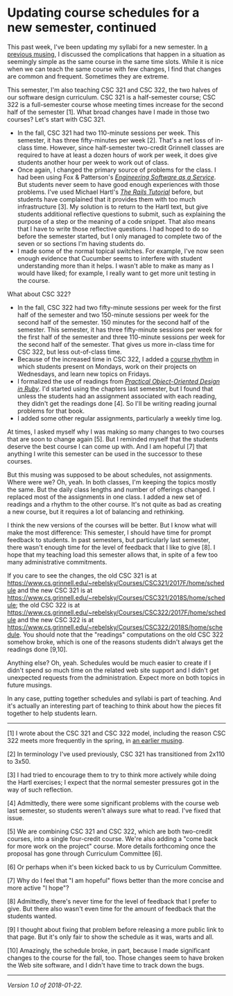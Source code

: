 Updating course schedules for a new semester, continued
=======================================================

This past week, I've been updating my syllabi for a new semester.  In [a
previous musing](updating-course-schedule), I discussed the complications
that happen in a situation as seemingly simple as the same course in
the same time slots.  While it is nice when we can teach the same course
with few changes, I find that changes are common and frequent.  Sometimes
they are extreme.

This semester, I'm also teaching CSC 321 and CSC 322, the two halves of
our software design curriculum.  CSC 321 is a half-semester course;
CSC 322 is a full-semester course whose meeting times increase for the
second half of the semester [1].  What broad changes have I made in those
two courses?  Let's start with CSC 321.

* In the fall, CSC 321 had two 110-minute sessions per week.
  This semester, it has three fifty-minutes per week [2].
  That's a net loss of in-class time.  However, since half-semester
  two-credit Grinnell classes are required to have at least a dozen
  hours of work per week, it does give students another hour per week
  to work out of class.
* Once again, I changed the primary source of problems for the class.
  I had been using Fox & Patterson's [_Engineering Software as a
  Service_](http://www.saasbook.info/).  But students never seem to have
  good enough experiences with those problems.  I've used Michael
  Hartl's [_The Rails Tutorial_](https://www.railstutorial.org/book)
  before, but students have complained that it provides them with too
  much infrastructure [3].  My solution is to return to the Hartl text,
  but give students additional reflective questions to submit, such as
  explaining the purpose of a step or the meaning of a code snippet.
  That also means that I have to write those reflective questions.
  I had hoped to do so before the semester started, but I only managed
  to complete two of the seven or so sections I'm having students do.
* I made some of the normal topical switches.  For example, I've now seen
  enough evidence that Cucumber seems to interfere with student understanding
  more than it helps.  I wasn't able to make as many as I would have liked;
  for example, I really want to get more unit testing in the course.

What about CSC 322?

* In the fall, CSC 322 had two fifty-minute sessions per week for the 
  first half of the semester and two 150-minute sessions per week for
  the second half of the semester.  150 minutes for the second half of
  the semester.  This semester, it has three fifty-minute sessions per
  week for the first half of the semester and three 110-minute sessions
  per week for the second half of the semester.  That gives us more
  in-class time for CSC 322, but less out-of-class time.
* Because of the increased time in CSC 322, I added a 
  [course rhythm](csc322-rhythm) in which students present on Mondays, 
  work on their projects on Wednesdays, and learn new topics on Fridays.
* I formalized the use of readings from [_Practical Object-Oriented
  Design in Ruby_](http://www.poodr.com/).  I'd started using the chapters
  last semester, but I found that unless the students had an assignment
  associated with each reading, they didn't get the readings done [4].
  So I'll be writing reading journal problems for that book.
* I added some other regular assignments, particularly a weekly time log.

At times, I asked myself why I was making so many changes to two courses
that are soon to change again [5].  But I reminded myself that the
students deserve the best course I can come up with.  And I am hopeful [7] 
that anything I write this semester can be used in the successor to
these courses.  

But this musing was supposed to be about schedules, not assignments.
Where were we?  Oh, yeah.  In both classes, I'm keeping the topics mostly
the same.  But the daily class lengths and number of offerings changed.
I replaced most of the assignments in one class.  I added a new set of
readings and a rhythm to the other course.  It's not quite as bad as
creating a new course, but it requires a lot of balancing and rethinking.

I think the new versions of the courses will be better.  But I know what
will make the most difference: This semester, I should have time for 
prompt feedback to students.  In past semesters, but particularly last
semester, there wasn't enough time for the level of feedback that I like
to give [8]. I hope that my teaching load this semester allows that, in
spite of a few too many administrative commitments.

If you care to see the changes, the old CSC 321 is at
<https://www.cs.grinnell.edu/~rebelsky/Courses/CSC321/2017F/home/schedule>
and the new CSC 321 is at
<https://www.cs.grinnell.edu/~rebelsky/Courses/CSC321/2018S/home/schedule>;
the old CSC 322 is at
<https://www.cs.grinnell.edu/~rebelsky/Courses/CSC322/2017F/home/schedule>
and the new CSC 322 is at
<https://www.cs.grinnell.edu/~rebelsky/Courses/CSC322/2018S/home/schedule>.
You should note that the "readings" computations on the old CSC 322 somehow 
broke, which is one of the reasons students didn't always get the readings
done [9,10].

Anything else?  Oh, yeah.  Schedules would be much easier to create if I
didn't spend so much time on the related web site support and I didn't
get unexpected requests from the administration.  Expect more on both
topics in future musings.

In any case, putting together schedules and syllabi is part of teaching.
And it's actually an interesting part of teaching to think about how
the pieces fit together to help students learn.

---

[1] I wrote about the CSC 321 and CSC 322 model, including the
reason CSC 322 meets more frequently in the spring, in [an earlier
musing](csc321-and-csc322).

[2] In terminology I've used previously, CSC 321 has transitioned from
2x110 to 3x50.

[3] I had tried to encourage them to try to think more actively while
doing the Hartl exercises; I expect that the normal semester pressures got
in the way of such reflection.

[4] Admittedly, there were some significant problems with the course
web last semester, so students weren't always sure what to read.  I've
fixed that issue.

[5] We are combining CSC 321 and CSC 322, which are both two-credit courses,
into a single four-credit course.  We're also adding a "come back for more
work on the project" course.  More details forthcoming once the proposal
has gone through Curriculum Committee [6].

[6] Or perhaps when it's been kicked back to us by Curriculum Committee.

[7] Why do I feel that "I am hopeful" flows better than the more concise
and more active "I hope"?

[8] Admittedly, there's never time for the level of feedback that I prefer
to give.  But there also wasn't even time for the amount of feedback that
the students wanted.

[9] I thought about fixing that problem before releasing a more public
link to that page.  But it's only fair to show the schedule as it was, warts
and all.

[10] Amazingly, the schedule broke, in part, because I made significant
changes to the course for the fall, too.  Those changes seem to have
broken the Web site software, and I didn't have time to track down the bugs.

---

*Version 1.0 of 2018-01-22.*
